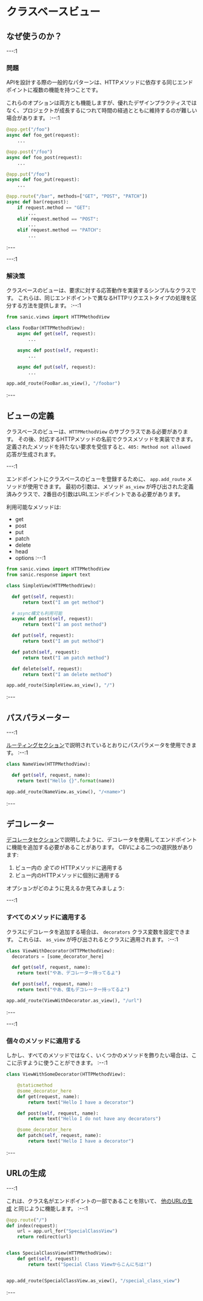 # クラスベースビュー

## なぜ使うのか？

---:1

### 問題

APIを設計する際の一般的なパターンは、HTTPメソッドに依存する同じエンドポイントに複数の機能を持つことです。

これらのオプションは両方とも機能しますが、優れたデザインプラクティスではなく、プロジェクトが成長するにつれて時間の経過とともに維持するのが難しい場合があります。 :--:1
```python
@app.get("/foo")
async def foo_get(request):
    ...

@app.post("/foo")
async def foo_post(request):
    ...

@app.put("/foo")
async def foo_put(request):
    ...

@app.route("/bar", methods=["GET", "POST", "PATCH"])
async def bar(request):
    if request.method == "GET":
        ...
    elif request.method == "POST":
        ...
    elif request.method == "PATCH":
        ...
```
:---

---:1

### 解決策

クラスベースのビューは、要求に対する応答動作を実装するシンプルなクラスです。 これらは、同じエンドポイントで異なるHTTPリクエストタイプの処理を区分する方法を提供します。 :--:1
```python
from sanic.views import HTTPMethodView

class FooBar(HTTPMethodView):
    async def get(self, request):
        ...

    async def post(self, request):
        ...

    async def put(self, request):
        ...

app.add_route(FooBar.as_view(), "/foobar")
```
:---

## ビューの定義

クラスベースのビューは、`HTTPMethodView` のサブクラスである必要があります。 その後、対応するHTTPメソッドの名前でクラスメソッドを実装できます。 定義されたメソッドを持たない要求を受信すると、`405: Method not allowed` 応答が生成されます。

---:1

エンドポイントにクラスベースのビューを登録するために、 `app.add_route` メソッドが使用できます。 最初の引数は、メソッド `as_view` が呼び出された定義済みクラスで、2番目の引数はURLエンドポイントである必要があります。

利用可能なメソッドは:

- get
- post
- put
- patch
- delete
- head
- options :--:1
```python
from sanic.views import HTTPMethodView
from sanic.response import text

class SimpleView(HTTPMethodView):

  def get(self, request):
      return text("I am get method")

  # async構文も利用可能
  async def post(self, request):
      return text("I am post method")

  def put(self, request):
      return text("I am put method")

  def patch(self, request):
      return text("I am patch method")

  def delete(self, request):
      return text("I am delete method")

app.add_route(SimpleView.as_view(), "/")
```
:---

## パスパラメーター

---:1

[ルーティングセクション](/guide/basics/routing.md)で説明されているとおりにパスパラメータを使用できます。 :--:1
```python
class NameView(HTTPMethodView):

  def get(self, request, name):
    return text("Hello {}".format(name))

app.add_route(NameView.as_view(), "/<name>")
```
:---

## デコレーター

[デコレータセクション](/guide/best-practices/decorators.md)で説明したように、デコレータを使用してエンドポイントに機能を追加する必要があることがあります。 CBVによる二つの選択肢があります:

1. ビュー内の _全ての_ HTTPメソッドに適用する
2. ビュー内のHTTPメソッドに個別に適用する

オプションがどのように見えるか見てみましょう:

---:1

### すべてのメソッドに適用する

クラスにデコレータを追加する場合は、 `decorators` クラス変数を設定できます。 これらは、 `as_view` が呼び出されるとクラスに適用されます。 :--:1
```python
class ViewWithDecorator(HTTPMethodView):
  decorators = [some_decorator_here]

  def get(self, request, name):
    return text("やあ、デコレーター持ってるよ")

  def post(self, request, name):
    return text("やあ、僕もデコレーター持ってるよ")

app.add_route(ViewWithDecorator.as_view(), "/url")
```
:---

---:1

### 個々のメソッドに適用する

しかし、すべてのメソッドではなく、いくつかのメソッドを飾りたい場合は、ここに示すように使うことができます。 :--:1
```python
class ViewWithSomeDecorator(HTTPMethodView):

    @staticmethod
    @some_decorator_here
    def get(request, name):
        return text("Hello I have a decorator")

    def post(self, request, name):
        return text("Hello I do not have any decorators")

    @some_decorator_here
    def patch(self, request, name):
        return text("Hello I have a decorator")
```
:---

## URLの生成
---:1

これは、クラス名がエンドポイントの一部であることを除いて、 [他のURLの生成](/guide/basics/routing.md#generating-a-url) と同じように機能します。 :--:1
```python
@app.route("/")
def index(request):
    url = app.url_for("SpecialClassView")
    return redirect(url)


class SpecialClassView(HTTPMethodView):
    def get(self, request):
        return text("Special Class Viewからこんにちは!")


app.add_route(SpecialClassView.as_view(), "/special_class_view")
```
:---
